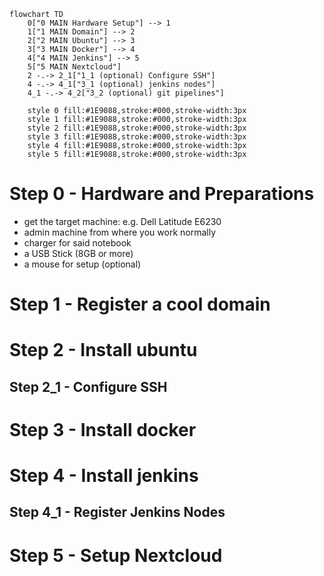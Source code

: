 
```mermaid
flowchart TD
    0["0 MAIN Hardware Setup"] --> 1
    1["1 MAIN Domain"] --> 2
    2["2 MAIN Ubuntu"] --> 3
    3["3 MAIN Docker"] --> 4
    4["4 MAIN Jenkins"] --> 5
    5["5 MAIN Nextcloud"]
    2 -.-> 2_1["1_1 (optional) Configure SSH"]
    4 -.-> 4_1["3_1 (optional) jenkins nodes"]
    4_1 -.-> 4_2["3_2 (optional) git pipelines"]
    
    style 0 fill:#1E9088,stroke:#000,stroke-width:3px
    style 1 fill:#1E9088,stroke:#000,stroke-width:3px
    style 2 fill:#1E9088,stroke:#000,stroke-width:3px
    style 3 fill:#1E9088,stroke:#000,stroke-width:3px
    style 4 fill:#1E9088,stroke:#000,stroke-width:3px
    style 5 fill:#1E9088,stroke:#000,stroke-width:3px
```


# Step 0 - Hardware and Preparations

- get the target machine: e.g. Dell Latitude E6230
- admin machine from where you work normally
- charger for said notebook
- a USB Stick (8GB or more)
- a mouse for setup (optional)

# Step 1 - Register a cool domain 

# Step 2 - Install ubuntu
## Step 2_1 - Configure SSH

# Step 3 - Install docker

# Step 4 - Install jenkins
## Step 4_1 - Register Jenkins Nodes

# Step 5 - Setup Nextcloud 
